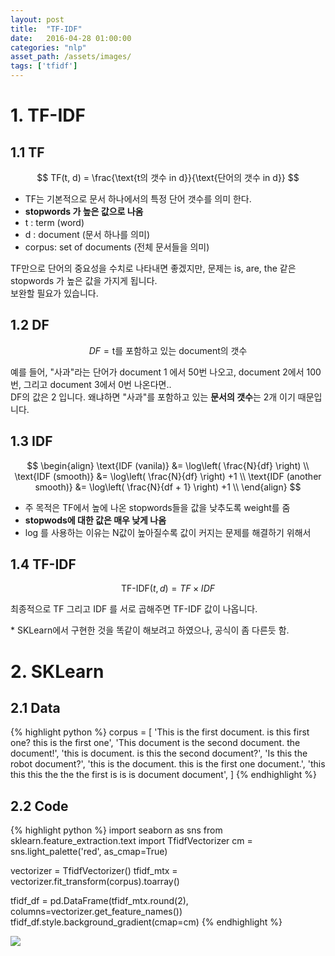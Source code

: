 ```yaml
---
layout: post
title:  "TF-IDF"
date:   2016-04-28 01:00:00
categories: "nlp"
asset_path: /assets/images/
tags: ['tfidf']
---
```




# 1. TF-IDF

## 1.1 TF

$$ TF(t, d) = \frac{\text{t의 갯수 in d}}{\text{단어의 갯수 in d}} $$

 - TF는 기본적으로 문서 하나에서의 특정 단어 갯수를 의미 한다. 
 - **stopwords 가 높은 값으로 나옴**
 - t : term (word)
 - d : document (문서 하나를 의미)
 - corpus: set of documents (전체 문서들을 의미)
 
TF만으로 단어의 중요성을 수치로 나타내면 좋겠지만, 문제는 is, are, the 같은 stopwords 가 높은 값을 가지게 됩니다. <br>
보완할 필요가 있습니다. 


## 1.2 DF 

$$ DF = \text{t를 포함하고 있는 document의 갯수} $$

예를 들어, "사과"라는 단어가 document 1 에서 50번 나오고, document 2에서 100번, 그리고 document 3에서 0번 나온다면.. <br>
DF의 값은 2 입니다. 왜냐하면 "사과"를 포함하고 있는 **문서의 갯수**는 2개 이기 때문입니다. 

## 1.3 IDF

$$ \begin{align}
\text{IDF (vanila)} &= \log\left( \frac{N}{df} \right) \\
\text{IDF (smooth)} &= \log\left( \frac{N}{df} \right) +1 \\
\text{IDF (another smooth)} &= \log\left( \frac{N}{df + 1} \right) +1 \\
\end{align} $$
 
 - 주 목적은 TF에서 높에 나온 stopwords들을 값을 낮추도록 weight를 줌
 - **stopwods에 대한 값은 매우 낮게 나옴**
 - log 를 사용하는 이유는 N값이 높아질수록 값이 커지는 문제를 해결하기 위해서
 
 
## 1.4 TF-IDF 

$$ \text{TF-IDF}(t, d) = TF \times IDF $$

최종적으로 TF 그리고 IDF 를 서로 곱해주면 TF-IDF 값이 나옵니다. 

\* SKLearn에서 구현한 것을 똑같이 해보려고 하였으나, 공식이 좀 다른듯 함. <br>

# 2. SKLearn 

## 2.1 Data 

{% highlight python %}
corpus = [
    'This is the first document. is this first one? this is the first one',
    'This document is the second document. the document!',
    'this is document. is this the second document?',
    'Is this the robot document?',
    'this is the document. this is the first one document.',
    'this this this the the the first is is is document document',
]
{% endhighlight %}

## 2.2 Code

{% highlight python %}
import seaborn as sns
from sklearn.feature_extraction.text import TfidfVectorizer
cm = sns.light_palette('red', as_cmap=True)

vectorizer = TfidfVectorizer()
tfidf_mtx = vectorizer.fit_transform(corpus).toarray()

tfidf_df = pd.DataFrame(tfidf_mtx.round(2),
                        columns=vectorizer.get_feature_names())
tfidf_df.style.background_gradient(cmap=cm)
{% endhighlight %}

<img src="{{ page.asset_path }}tfidf_df.png" class="img-responsive img-rounded img-fluid center">